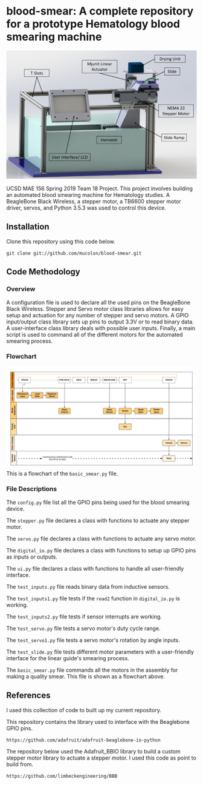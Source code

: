 blood-smear: A complete repository for a prototype Hematology blood smearing machine
======================

![alt text](https://raw.githubusercontent.com/mucolon/blood-smear/master/Media/Annotated%20Overall%20Design.png?raw=true)

UCSD MAE 156 Spring 2019 Team 18 Project. This project involves building an automated blood smearing machine for Hematology studies. A BeagleBone Black Wireless, a stepper motor, a TB6600 stepper motor driver, servos, and Python 3.5.3 was used to control this device.


Installation
-----------------------
Clone this repository using this code below.
```
git clone git://github.com/mucolon/blood-smear.git
```


Code Methodology
--------------------------------
### Overview
A configuration file is used to declare all the used pins on the BeagleBone Black Wireless. Stepper and Servo motor class libraries allows for easy setup and actuation for any number of stepper and servo motors. A GPIO input/output class library sets up pins to output 3.3V or to read binary data. A user-interface class library deals with possible user inputs. Finally, a main script is used to command all of the different motors for the automated smearing process.

### Flowchart
![alt text](https://github.com/mucolon/blood-smear/blob/master/Media/Overall%20Smear%20Process%20Flowchart%202.0.png?raw=true)
This is a flowchart of the `basic_smear.py` file.


### File Descriptions
The `config.py` file list all the GPIO pins being used for the blood smearing device.

The `stepper.py` file declares a class with functions to actuate any stepper motor.

The `servo.py` file declares a class with functions to actuate any servo motor.

The `digital_io.py` file declares a class with functions to setup up GPIO pins as inputs or outputs.

The `ui.py` file declares a class with functions to handle all user-friendly interface.

The `test_inputs.py` file reads binary data from inductive sensors.

The `test_inputs1.py` file tests if the `read2` function in `digital_io.py` is working.

The `test_inputs2.py` file tests if sensor interrupts are working.

The `test_servo.py` file tests a servo motor's duty cycle range.

The `test_servo1.py` file tests a servo motor's rotation by angle inputs.

The `test_slide.py` file tests different motor parameters with a user-friendly interface for the linear guide's smearing process.

The `basic_smear.py` file commands all the motors in the assembly for making a quality smear. This file is shown as a flowchart above.


References
---------------------------
I used this collection of code to built up my current repository.

This repository contains the library used to interface with the Beaglebone GPIO pins.
```
https://github.com/adafruit/adafruit-beaglebone-io-python
```
The repository below used the Adafruit_BBIO library to build a custom stepper motor library to actuate a stepper motor. I used this code as point to build from.
```
https://github.com/limbeckengineering/BBB
```
